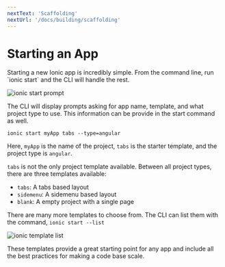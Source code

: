 ```yaml
---
nextText: 'Scaffolding'
nextUrl: '/docs/building/scaffolding'
---
```


# Starting an App

<p class="intro" markdown="1">
Starting a new Ionic app is incredibly simple. From the command line, run `ionic start` and the CLI will handle the rest.
</p>

![ionic start prompt](../assets/img/guides/starting/terminal-prompt.png)

The CLI will display prompts asking for app name, template, and what project type to use. This information can be provide in the start command as well.

```shell
ionic start myApp tabs --type=angular
```

Here, `myApp` is the name of the project, `tabs` is the starter template, and the project type is `angular`.

`tabs` is not the only project template available. Between all project types, there are three templates available:

- `tabs`: A tabs based layout
- `sidemenu`: A sidemenu based layout
- `blank`: A empty project with a single page

There are many more templates to choose from. The CLI can list them with the command, `ionic start --list`


![ionic template list](../assets/img/guides/starting/template-list.png)


These templates provide a great starting point for any app and include all the best practices for making a code base scale.